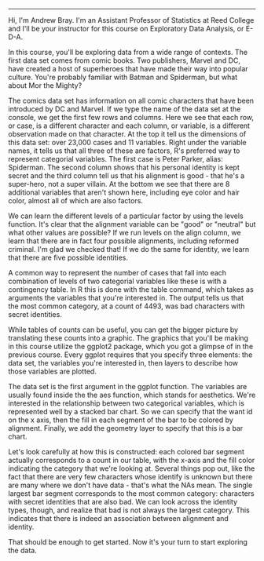 ---

Hi, I'm Andrew Bray. I'm an Assistant Professor of Statistics at Reed College and I'll be your instructor for this course on Exploratory Data Analysis, or E-D-A.

In this course, you'll be exploring data from a wide range of contexts. The first data set comes from comic books. Two publishers, Marvel and DC, have created a host of superheroes that have made their way into popular culture. You're probably familiar with Batman and Spiderman, but what about Mor the Mighty?

The comics data set has information on all comic characters that have been introduced by DC and Marvel. If we type the name of the data set at the console, we get the first few rows and columns. Here we see that each row, or case, is a different character and each column, or variable, is a different observation made on that character. At the top it tell us the dimensions of this data set: over 23,000 cases and 11 variables. Right under the variable names, it tells us that all three of these are factors, R's preferred way to represent categorial variables. The first case is Peter Parker, alias: Spiderman. The second column shows that his personal identity is kept secret and the third column tell us that his alignment is good - that he's a super-hero, not a super villain. At the bottom we see that there are 8 additional variables that aren't shown here, including eye color and hair color, almost all of which are also factors.

We can learn the different levels of a particular factor by using the levels function. It's clear that the alignment variable can be "good" or "neutral" but what other values are possible? If we run levels on the align column, we learn that there are in fact four possible alignments, including reformed criminal. I'm glad we checked that! If we do the same for identity, we learn that there are five possible identities.

A common way to represent the number of cases that fall into each combination of levels of two categorial variables like these is with a contingency table. In R this is done with the table command, which takes as arguments the variables that you're interested in. The output tells us that the most common category, at a count of 4493, was bad characters with secret identities.

While tables of counts can be useful, you can get the bigger picture by translating these counts into a graphic. The graphics that you'll be making in this course utilize the ggplot2 package, which you got a glimpse of in the previous course. Every ggplot requires that you specify three elements: the data set, the variables you're interested in, then layers to describe how those variables are plotted.

The data set is the first argument in the ggplot function. The variables are usually found inside the the aes function, which stands for aesthetics. We're interested in the relationship between two categorical variables, which is represented well by a stacked bar chart. So we can specify that the want id on the x axis, then the fill in each segment of the bar to be colored by alignment. Finally, we add the geometry layer to specify that this is a bar chart.

Let's look carefully at how this is constructed: each colored bar segment actually corresponds to a count in our table, with the x-axis and the fill color indicating the category that we're looking at. Several things pop out, like the fact that there are very few characters whose identify is unknown but there are many where we don't have data - that's what the NAs mean. The single largest bar segment corresponds to the most common category: characters with secret identities that are also bad. We can look across the identity types, though, and realize that bad is not always the largest category. This indicates that there is indeed an association between alignment and identity.

That should be enough to get started. Now it's your turn to start exploring the data.
